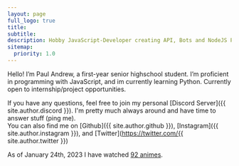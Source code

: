 ```yaml
---
layout: page
full_logo: true
title: 
subtitle: 
description: Hobby JavaScript-Developer creating API, Bots and NodeJS Projects
sitemap:
  priority: 1.0
---
```

<fond size="+1">Hello! I’m Paul Andrew, a first-year senior highschool student. I’m proficient in programming with JavaScript, and im currently learning Python. Currently open to internship/project opportunities.

If you have any questions, feel free to join my personal [Discord Server]({{ site.author.discord }}). I'm pretty much always around and have time to answer stuff (ping me).<br>
You can also find me on [Github]({{ site.author.github }}), [Instagram]({{ site.author.instagram }}), and [Twitter](https://twitter.com/{{ site.author.twitter }})

<p class="describe-text">As of January 24th, 2023 I have watched <a href="{{ site.author.anilist }}">92 animes</a>.</p></font>

<br>
<br>
<br>
<br>
<br>
<br>
<br>
